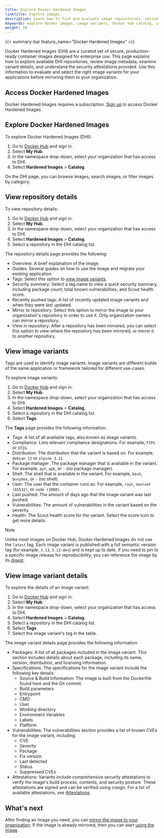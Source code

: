 ```yaml
---
title: Explore Docker Hardened Images
linktitle: Explore images
description: Learn how to find and evaluate image repositories, variants, metadata, and attestations in the DHI catalog on Docker Hub.
keywords: explore docker images, image variants, docker hub catalog, container image metadata, signed attestations
weight: 10
---
```


{{< summary-bar feature_name="Docker Hardened Images" >}}

Docker Hardened Images (DHI) are a curated set of secure, production-ready
container images designed for enterprise use. This page explains how to explore
available DHI repositories, review image metadata, examine variant details, and
understand the security attestations provided. Use this information to evaluate
and select the right image variants for your applications before mirroring them
to your organization.

## Access Docker Hardened Images

Docker Hardened Images requires a subscription. [Sign
up](https://www.docker.com/products/hardened-images/#getstarted) to access
Docker Hardened Images.

## Explore Docker Hardened Images

To explore Docker Hardened Images (DHI):

1. Go to [Docker Hub](https://hub.docker.com) and sign in.
2. Select **My Hub**.
3. In the namespace drop-down, select your organization that has access to DHI.
4. Select **Hardened Images** > **Catalog**.

On the DHI page, you can browse images, search images, or filter images by
category.

## View repository details

To view repository details:

1. Go to [Docker Hub](https://hub.docker.com) and sign in.
2. Select **My Hub**.
3. In the namespace drop-down, select your organization that has access to DHI.
4. Select **Hardened Images** > **Catalog**.
5. Select a repository in the DHI catalog list.

The repository details page provides the following:

 - Overview: A brief explanation of the image.
 - Guides: Several guides on how to use the image and migrate your existing application.
 - Tags: Select this option to [view image variants](#view-image-variants).
 - Security summary: Select a tag name to view a quick security summary,
   including package count, total known vulnerabilities, and Scout health score.
 - Recently pushed tags: A list of recently updated image variants and when they
   were last updated.
 - Mirror to repository: Select this option to mirror the image to your
   organization's repository in order to use it. Only organization owners can mirror a repository.
 - View in repository: After a repository has been mirrored, you can select this
   option to view where the repository has been mirrored, or mirror it to another repository.

## View image variants

Tags are used to identify image variants. Image variants are different builds of
the same application or framework tailored for different use-cases.

To explore image variants:

1. Go to [Docker Hub](https://hub.docker.com) and sign in.
2. Select **My Hub**.
3. In the namespace drop-down, select your organization that has access to DHI.
4. Select **Hardened Images** > **Catalog**.
5. Select a repository in the DHI catalog list.
6. Select **Tags**.

The **Tags** page provides the following information:

- Tags: A list of all available tags, also known as image variants.
- Compliance: Lists relevant compliance designations. For example, `FIPS` or `STIG`.
- Distribution: The distribution that the variant is based on. For example, `debian 12` or `alpine 3.21`.
- Package manager: The package manager that is available in the variant. For example, `apt`, `apk`, or `-` (no package manager).
- Shell: The shell that is available in the variant. For example, `bash`, `busybox`, or `-` (no shell).
- User: The user that the container runs as. For example, `root`, `nonroot (65532)`, or `node (1000)`.
- Last pushed: The amount of days ago that the image variant was last pushed.
- Vulnerabilities: The amount of vulnerabilities in the variant based on the severity.
- Health: The Scout health score for the variant. Select the score icon to get more details.

> [!NOTE]
>
> Unlike most images on Docker Hub, Docker Hardened Images do not use the
> `latest` tag. Each image variant is published with a full semantic version tag
> (for example, `3.13`, `3.13-dev`) and is kept up to date. If you need to pin
> to a specific image release for reproducibility, you can reference the image
> by its [digest](../core-concepts/digests.md).

## View image variant details

To explore the details of an image variant:

1. Go to [Docker Hub](https://hub.docker.com) and sign in.
2. Select **My Hub**.
3. In the namespace drop-down, select your organization that has access to DHI.
4. Select **Hardened Images** > **Catalog**.
5. Select a repository in the DHI catalog list.
6. Select **Tags**.
7. Select the image variant's tag in the table.

The image variant details page provides the following information:

- Packages: A list of all packages included in the image variant. This section
  includes details about each package, including its name, version,
  distribution, and licensing information.
- Specifications: The specifications for the image variant include the following
  key details:
   - Source & Build Information: The image is built from the Dockerfile found
     here and the Git commit.
   - Build parameters
   - Entrypoint
   - CMD
   - User
   - Working directory
   - Environment Variables
   - Labels
   - Platform
- Vulnerabilities: The vulnerabilities section provides a list of known CVEs for
  the image variant, including:
   - CVE
   - Severity
   - Package
   - Fix version
   - Last detected
   - Status
   - Suppressed CVEs
- Attestations: Variants include comprehensive security attestations to verify
  the image's build process, contents, and security posture. These attestations
  are signed and can be verified using cosign. For a list of available
  attestations, see [Attestations](../core-concepts/attestations.md).

## What's next

After finding an image you need, you can [mirror the image to your
organization](./mirror.md). If the image is already mirrored, then you can start
[using the image](./use.md).